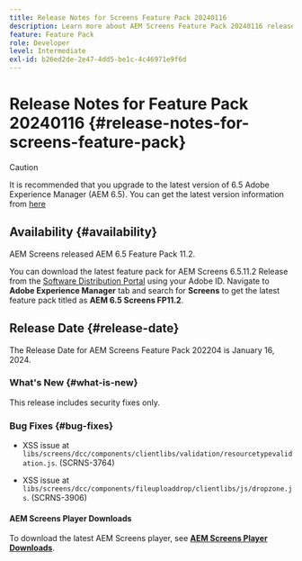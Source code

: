 ```yaml
---
title: Release Notes for Screens Feature Pack 20240116
description: Learn more about AEM Screens Feature Pack 20240116 released on January 16, 2024.
feature: Feature Pack
role: Developer
level: Intermediate
exl-id: b26ed2de-2e47-4dd5-be1c-4c46971e9f6d
---
```

# Release Notes for Feature Pack 20240116 {#release-notes-for-screens-feature-pack}

 >[!CAUTION]
 >It is recommended that you upgrade to the latest version of 6.5 Adobe Experience Manager (AEM 6.5). You can get the latest version information from [here](https://experienceleague.adobe.com/en/docs/experience-manager-65/content/release-notes/release-notes)

## Availability {#availability}

AEM Screens released AEM 6.5 Feature Pack 11.2.

You can download the latest feature pack for AEM Screens 6.5.11.2 Release from the [Software Distribution Portal](https://experience.adobe.com/#/downloads/content/software-distribution/en/aem.html) using your Adobe ID. Navigate to **Adobe Experience Manager** tab and search for **Screens** to get the latest feature pack titled as **AEM 6.5 Screens FP11.2**.

## Release Date {#release-date}

The Release Date for AEM Screens Feature Pack 202204 is January 16, 2024.

### What's New {#what-is-new}

This release includes security fixes only.

### Bug Fixes {#bug-fixes}

* XSS issue at `libs/screens/dcc/components/clientlibs/validation/resourcetypevalidation.js`. (SCRNS-3764)

* XSS issue at `libs/screens/dcc/components/fileuploaddrop/clientlibs/js/dropzone.js`. (SCRNS-3906)

#### AEM Screens Player Downloads

To download the latest AEM Screens player, see **[AEM Screens Player Downloads](https://download.macromedia.com/screens/index.html)**.

